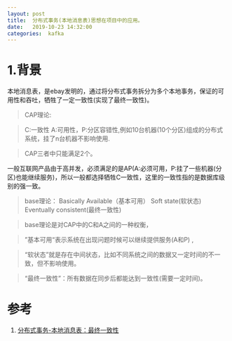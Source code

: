 ```yaml
---
layout: post
title:  分布式事务(本地消息表)思想在项目中的应用。
date:   2019-10-23 14:32:00
categories:  kafka
---
```

# 1.背景
本地消息表，是ebay发明的，通过将分布式事务拆分为多个本地事务，保证的可用性和吞吐，牺牲了一定一致性(实现了最终一致性)。
>CAP理论: 

>C:一致性 A:可用性，P:分区容错性,例如10台机器(10个分区)组成的分布式系统，挂了n台机器不影响使用.

> CAP三者中只能满足2个。

一般互联网产品由于高并发，必须满足的是AP(A:必须可用，P:挂了一些机器(分区)也能继续服务)，所以一般都选择牺牲C一致性，这里的一致性指的是数据库级别的强一致。

>base理论： Basically Available（基本可用） Soft state(软状态)  Eventually consistent(最终一致性)

>base理论是对CAP中的C和A之间的一种权衡，

> ”基本可用“表示系统在出现问题时候可以继续提供服务(A和P) ,

> “软状态”就是存在中间状态，比如不同系统之间的数据又一定时间的不一致，但不影响使用。

>“最终一致性”：所有数据在同步后都能达到一致性(需要一定时间)。

# 参考
1. [分布式事务-本地消息表：最终一致性](https://quguang.wang/post/transaction-local-msg-tb/)


